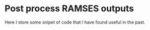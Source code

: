 # Post process RAMSES outputs

Here I store some snipet of code that I have found useful in the past.
